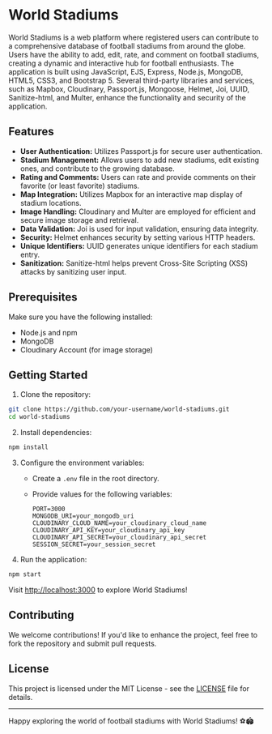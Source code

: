 # World Stadiums

World Stadiums is a web platform where registered users can contribute to a comprehensive database of football stadiums from around the globe. Users have the ability to add, edit, rate, and comment on football stadiums, creating a dynamic and interactive hub for football enthusiasts. The application is built using JavaScript, EJS, Express, Node.js, MongoDB, HTML5, CSS3, and Bootstrap 5. Several third-party libraries and services, such as Mapbox, Cloudinary, Passport.js, Mongoose, Helmet, Joi, UUID, Sanitize-html, and Multer, enhance the functionality and security of the application.

## Features

- **User Authentication:** Utilizes Passport.js for secure user authentication.
- **Stadium Management:** Allows users to add new stadiums, edit existing ones, and contribute to the growing database.
- **Rating and Comments:** Users can rate and provide comments on their favorite (or least favorite) stadiums.
- **Map Integration:** Utilizes Mapbox for an interactive map display of stadium locations.
- **Image Handling:** Cloudinary and Multer are employed for efficient and secure image storage and retrieval.
- **Data Validation:** Joi is used for input validation, ensuring data integrity.
- **Security:** Helmet enhances security by setting various HTTP headers.
- **Unique Identifiers:** UUID generates unique identifiers for each stadium entry.
- **Sanitization:** Sanitize-html helps prevent Cross-Site Scripting (XSS) attacks by sanitizing user input.

## Prerequisites

Make sure you have the following installed:

- Node.js and npm
- MongoDB
- Cloudinary Account (for image storage)

## Getting Started

1. Clone the repository:

```bash
git clone https://github.com/your-username/world-stadiums.git
cd world-stadiums
```

2. Install dependencies:

```bash
npm install
```

3. Configure the environment variables:

   - Create a `.env` file in the root directory.
   - Provide values for the following variables:

     ```env
     PORT=3000
     MONGODB_URI=your_mongodb_uri
     CLOUDINARY_CLOUD_NAME=your_cloudinary_cloud_name
     CLOUDINARY_API_KEY=your_cloudinary_api_key
     CLOUDINARY_API_SECRET=your_cloudinary_api_secret
     SESSION_SECRET=your_session_secret
     ```

4. Run the application:

```bash
npm start
```

Visit [http://localhost:3000](http://localhost:3000) to explore World Stadiums!

## Contributing

We welcome contributions! If you'd like to enhance the project, feel free to fork the repository and submit pull requests.

## License

This project is licensed under the MIT License - see the [LICENSE](LICENSE) file for details.

---

Happy exploring the world of football stadiums with World Stadiums! ⚽🏟️
